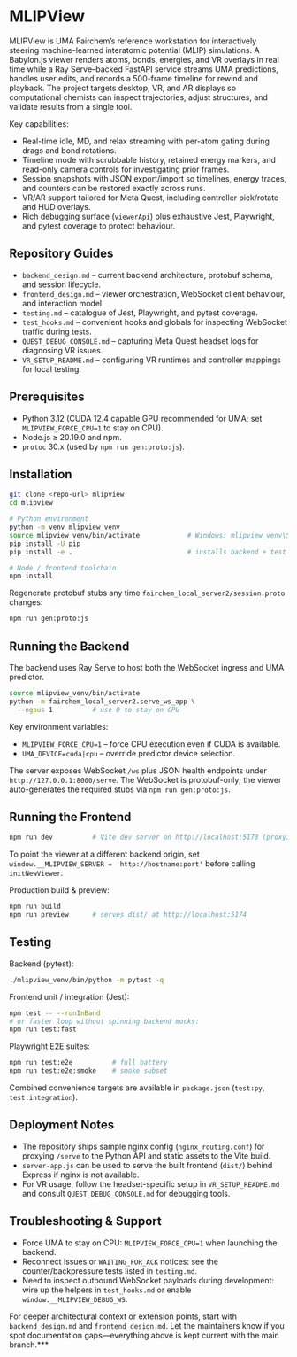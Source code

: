 # MLIPView

MLIPView is UMA Fairchem’s reference workstation for interactively steering machine-learned interatomic potential (MLIP) simulations. A Babylon.js viewer renders atoms, bonds, energies, and VR overlays in real time while a Ray Serve–backed FastAPI service streams UMA predictions, handles user edits, and records a 500-frame timeline for rewind and playback. The project targets desktop, VR, and AR displays so computational chemists can inspect trajectories, adjust structures, and validate results from a single tool.

Key capabilities:
- Real-time idle, MD, and relax streaming with per-atom gating during drags and bond rotations.
- Timeline mode with scrubbable history, retained energy markers, and read-only camera controls for investigating prior frames.
- Session snapshots with JSON export/import so timelines, energy traces, and counters can be restored exactly across runs.
- VR/AR support tailored for Meta Quest, including controller pick/rotate and HUD overlays.
- Rich debugging surface (`viewerApi`) plus exhaustive Jest, Playwright, and pytest coverage to protect behaviour.

## Repository Guides

- `backend_design.md` – current backend architecture, protobuf schema, and session lifecycle.
- `frontend_design.md` – viewer orchestration, WebSocket client behaviour, and interaction model.
- `testing.md` – catalogue of Jest, Playwright, and pytest coverage.
- `test_hooks.md` – convenient hooks and globals for inspecting WebSocket traffic during tests.
- `QUEST_DEBUG_CONSOLE.md` – capturing Meta Quest headset logs for diagnosing VR issues.
- `VR_SETUP_README.md` – configuring VR runtimes and controller mappings for local testing.

## Prerequisites

- Python 3.12 (CUDA 12.4 capable GPU recommended for UMA; set `MLIPVIEW_FORCE_CPU=1` to stay on CPU).
- Node.js ≥ 20.19.0 and npm.
- `protoc` 30.x (used by `npm run gen:proto:js`).

## Installation

```bash
git clone <repo-url> mlipview
cd mlipview

# Python environment
python -m venv mlipview_venv
source mlipview_venv/bin/activate            # Windows: mlipview_venv\Scripts\activate
pip install -U pip
pip install -e .                             # installs backend + test dependencies from pyproject.toml

# Node / frontend toolchain
npm install
```

Regenerate protobuf stubs any time `fairchem_local_server2/session.proto` changes:

```bash
npm run gen:proto:js
```

## Running the Backend

The backend uses Ray Serve to host both the WebSocket ingress and UMA predictor.

```bash
source mlipview_venv/bin/activate
python -m fairchem_local_server2.serve_ws_app \
  --ngpus 1          # use 0 to stay on CPU
```

Key environment variables:

- `MLIPVIEW_FORCE_CPU=1` – force CPU execution even if CUDA is available.
- `UMA_DEVICE=cuda|cpu` – override predictor device selection.

The server exposes WebSocket `/ws` plus JSON health endpoints under `http://127.0.0.1:8000/serve`.
The WebSocket is protobuf-only; the viewer auto-generates the required stubs via `npm run gen:proto:js`.

## Running the Frontend

```bash
npm run dev          # Vite dev server on http://localhost:5173 (proxying backend ws/http)
```

To point the viewer at a different backend origin, set `window.__MLIPVIEW_SERVER = 'http://hostname:port'` before calling `initNewViewer`.

Production build & preview:

```bash
npm run build
npm run preview      # serves dist/ at http://localhost:5174
```

## Testing

Backend (pytest):

```bash
./mlipview_venv/bin/python -m pytest -q
```

Frontend unit / integration (Jest):

```bash
npm test -- --runInBand
# or faster loop without spinning backend mocks:
npm run test:fast
```

Playwright E2E suites:

```bash
npm run test:e2e          # full battery
npm run test:e2e:smoke    # smoke subset
```

Combined convenience targets are available in `package.json` (`test:py`, `test:integration`).

## Deployment Notes

- The repository ships sample nginx config (`nginx_routing.conf`) for proxying `/serve` to the Python API and static assets to the Vite build.
- `server-app.js` can be used to serve the built frontend (`dist/`) behind Express if nginx is not available.
- For VR usage, follow the headset-specific setup in `VR_SETUP_README.md` and consult `QUEST_DEBUG_CONSOLE.md` for debugging tools.

## Troubleshooting & Support

- Force UMA to stay on CPU: `MLIPVIEW_FORCE_CPU=1` when launching the backend.
- Reconnect issues or `WAITING_FOR_ACK` notices: see the counter/backpressure tests listed in `testing.md`.
- Need to inspect outbound WebSocket payloads during development: wire up the helpers in `test_hooks.md` or enable `window.__MLIPVIEW_DEBUG_WS`.

For deeper architectural context or extension points, start with `backend_design.md` and `frontend_design.md`. Let the maintainers know if you spot documentation gaps—everything above is kept current with the main branch.***
